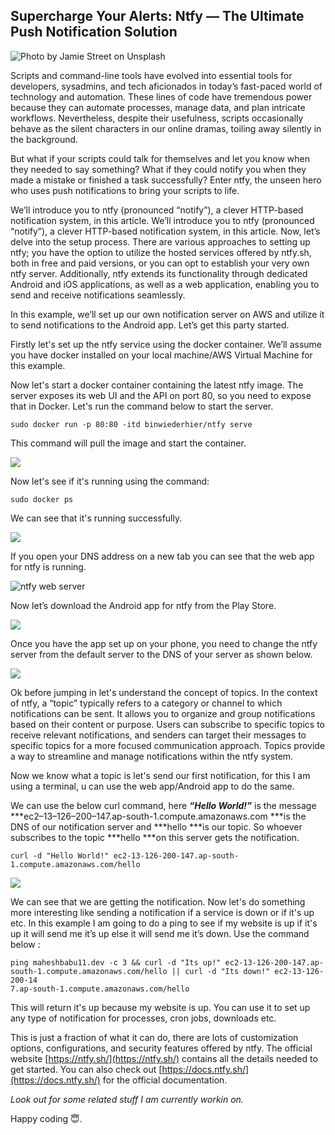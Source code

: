 
## Supercharge Your Alerts: Ntfy — The Ultimate Push Notification Solution

![Photo by [Jamie Street](https://unsplash.com/@jamie452?utm_source=medium&utm_medium=referral) on [Unsplash](https://unsplash.com?utm_source=medium&utm_medium=referral)](https://cdn-images-1.medium.com/max/10368/0*AFlq-or99e5ysqJy)

Scripts and command-line tools have evolved into essential tools for developers, sysadmins, and tech aficionados in today’s fast-paced world of technology and automation. These lines of code have tremendous power because they can automate processes, manage data, and plan intricate workflows. Nevertheless, despite their usefulness, scripts occasionally behave as the silent characters in our online dramas, toiling away silently in the background.

But what if your scripts could talk for themselves and let you know when they needed to say something? What if they could notify you when they made a mistake or finished a task successfully? Enter ntfy, the unseen hero who uses push notifications to bring your scripts to life.

We’ll introduce you to ntfy (pronounced “notify”), a clever HTTP-based notification system, in this article. We’ll introduce you to ntfy (pronounced “notify”), a clever HTTP-based notification system, in this article. Now, let’s delve into the setup process. There are various approaches to setting up ntfy; you have the option to utilize the hosted services offered by ntfy.sh, both in free and paid versions, or you can opt to establish your very own ntfy server. Additionally, ntfy extends its functionality through dedicated Android and iOS applications, as well as a web application, enabling you to send and receive notifications seamlessly.

In this example, we’ll set up our own notification server on AWS and utilize it to send notifications to the Android app. Let’s get this party started.

Firstly let's set up the ntfy service using the docker container. We’ll assume you have docker installed on your local machine/AWS Virtual Machine for this example.

Now let's start a docker container containing the latest ntfy image. The server exposes its web UI and the API on port 80, so you need to expose that in Docker. Let's run the command below to start the server.

    sudo docker run -p 80:80 -itd binwiederhier/ntfy serve

This command will pull the image and start the container.

![](https://cdn-images-1.medium.com/max/2114/1*jLetXpk52NaO1aL-NyWelw.png)

Now let's see if it's running using the command:

    sudo docker ps

We can see that it's running successfully.

![](https://cdn-images-1.medium.com/max/3314/1*W2XO6wKNahT0npgqfWP99g.png)

If you open your DNS address on a new tab you can see that the web app for ntfy is running.

![ntfy web server](https://cdn-images-1.medium.com/max/3802/1*-ijkJViIS6jhHAxigRgEtQ.png)

Now let’s download the Android app for ntfy from the Play Store.

![](https://cdn-images-1.medium.com/max/2160/1*S-mDY2zLkEVMwVZcVZzl9Q.jpeg)

Once you have the app set up on your phone, you need to change the ntfy server from the default server to the DNS of your server as shown below.

![](https://cdn-images-1.medium.com/max/6466/1*3Xsmc2YPHNPT_T_dzwh_Ew.png)

Ok before jumping in let's understand the concept of topics. In the context of ntfy, a “topic” typically refers to a category or channel to which notifications can be sent. It allows you to organize and group notifications based on their content or purpose. Users can subscribe to specific topics to receive relevant notifications, and senders can target their messages to specific topics for a more focused communication approach. Topics provide a way to streamline and manage notifications within the ntfy system.

Now we know what a topic is let's send our first notification, for this I am using a terminal, u can use the web app/Android app to do the same.

We can use the below curl command, here ***“Hello World!”*** is the message ***ec2–13–126–200–147.ap-south-1.compute.amazonaws.com ***is the DNS of our notification server and ***hello ***is our topic. So whoever subscribes to the topic ***hello ***on this server gets the notification.

    curl -d "Hello World!" ec2-13-126-200-147.ap-south-1.compute.amazonaws.com/hello

![](https://cdn-images-1.medium.com/max/2000/1*_Lz8JEXOkny5MpUHXvtgSA.jpeg)

We can see that we are getting the notification. Now let's do something more interesting like sending a notification if a service is down or if it's up etc. In this example I am going to do a ping to see if my website is up if it's up it will send me it’s up else it will send me it’s down. Use the command below :

    ping maheshbabu11.dev -c 3 && curl -d "Its up!" ec2-13-126-200-147.ap-south-1.compute.amazonaws.com/hello || curl -d "Its down!" ec2-13-126-200-14
    7.ap-south-1.compute.amazonaws.com/hello

This will return it's up because my website is up. You can use it to set up any type of notification for processes, cron jobs, downloads etc.

This is just a fraction of what it can do, there are lots of customization options, configurations, and security features offered by ntfy. The official website [https://ntfy.sh/](https://ntfy.sh/) contains all the details needed to get started. You can also check out [https://docs.ntfy.sh/](https://docs.ntfy.sh/) for the official documentation.

*Look out for some related stuff I am currently workin on.*

Happy coding 😇.
